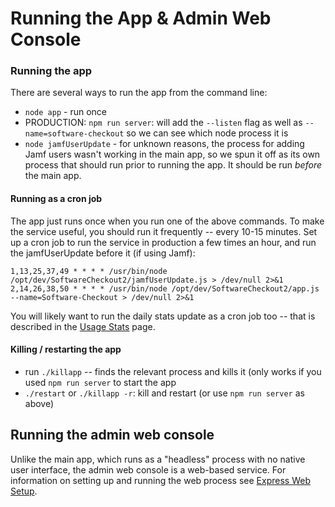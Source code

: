 # Running the App & Admin Web Console

### Running the app

There are several ways to run the app from the command line:

* `node app` - run once
* PRODUCTION: `npm run server`: will add the `--listen` flag as well as `--name=software-checkout` so we can see which node process it is
* `node jamfUserUpdate` - for unknown reasons, the process for adding Jamf users wasn't working in the main app, so we spun it off as its own process that should run prior to running the app. It should be run _before_ the main app.

#### Running as a cron job

The app just runs once when you run one of the above commands. To make the service useful, you should run it frequently -- every 10-15 minutes. Set up a cron job to run the service in production a few times an hour, and run the jamfUserUpdate before it (if using Jamf):

`1,13,25,37,49 * * * * /usr/bin/node /opt/dev/SoftwareCheckout2/jamfUserUpdate.js > /dev/null 2>&1` \
`2,14,26,38,50 * * * * /usr/bin/node /opt/dev/SoftwareCheckout2/app.js --name=Software-Checkout > /dev/null 2>&1`&#x20;

You will likely want to run the daily stats update as a cron job too -- that is described in the [Usage Stats](usage-stats.md) page.

#### Killing / restarting the app

* run `./killapp` -- finds the relevant process and kills it (only works if you used `npm run server` to start the app
* `./restart` or `./killapp -r`: kill and restart (or use `npm run server` as above)

## Running the admin web console

Unlike the main app, which runs as a "headless" process with no native user interface, the admin web console is a web-based service. For information on setting up and running the web process see [Express Web Setup](setup/admin-web-console.md#express-server-setup).
